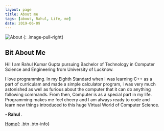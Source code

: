 ```yaml
---
layout: page
title: About me
tags: [about, Rahul, Life, me]
date: 2019-06-09
---
```


![About](https://raw.githubusercontent.com/RahulGuptaNitro/rahulguptanitro.github.io/master/about.jpg)
{: .image-pull-right}



## Bit About Me

Hi! I am Rahul Kumar Gupta pursuing Bachelor of Technology in Computer Science and Engineering from University of Lucknow.

I love programming. In my Eighth Standard when I was learning C++ as a part of curriculam and made a simple calculator program, I was very much astonished as well as furious about the computer that it can do anything following commands. From then, Computer is as a special part in my life. Programming makes me feel cheery and I am always ready to code and learn new things introduced to this huge Virtual World of Computer Science.



**- Rahul** .

      

[Home](https://rahulguptanitro.github.io){: .btn .btn-info}
